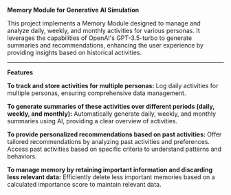 **Memory Module for Generative AI Simulation**


This project implements a Memory Module designed to manage and analyze daily, weekly, and monthly activities for various personas. It leverages the capabilities of OpenAI's GPT-3.5-turbo to generate summaries and recommendations, enhancing the user experience by providing insights based on historical activities.

_________________________________________________________________________________________________________________________________________________________________________________

**Features**


**To track and store activities for multiple personas:** Log daily activities for multiple personas, ensuring comprehensive data management.

**To generate summaries of these activities over different periods (daily, weekly, and monthly):** Automatically generate daily, weekly, and monthly summaries using AI, providing a clear overview of activities.


**To provide personalized recommendations based on past activities:** Offer tailored recommendations by analyzing past activities and preferences. Access past activities based on specific criteria to understand patterns and behaviors.


**To manage memory by retaining important information and discarding less relevant data:** Efficiently delete less important memories based on a calculated importance score to maintain relevant data.



